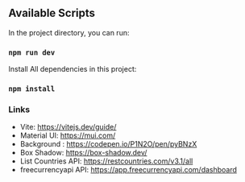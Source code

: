 
## Available Scripts

In the project directory, you can run:
### `npm run dev`

Install All dependencies in this project:
### `npm install`


### Links

- Vite: https://vitejs.dev/guide/
- Material UI: https://mui.com/
- Background : https://codepen.io/P1N2O/pen/pyBNzX
- Box Shadow: https://box-shadow.dev/
- List Countries API: https://restcountries.com/v3.1/all
- freecurrencyapi API: https://app.freecurrencyapi.com/dashboard

